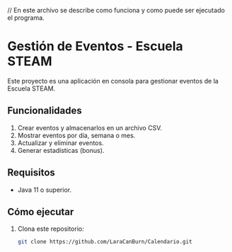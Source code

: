 // En este archivo se describe como funciona y como puede ser ejecutado el programa.

# Gestión de Eventos - Escuela STEAM

Este proyecto es una aplicación en consola para gestionar eventos de la Escuela STEAM.

## Funcionalidades
1. Crear eventos y almacenarlos en un archivo CSV.
2. Mostrar eventos por día, semana o mes.
3. Actualizar y eliminar eventos.
4. Generar estadísticas (bonus).

## Requisitos
- Java 11 o superior.

## Cómo ejecutar
1. Clona este repositorio:
   ```bash
   git clone https://github.com/LaraCanBurn/Calendario.git
